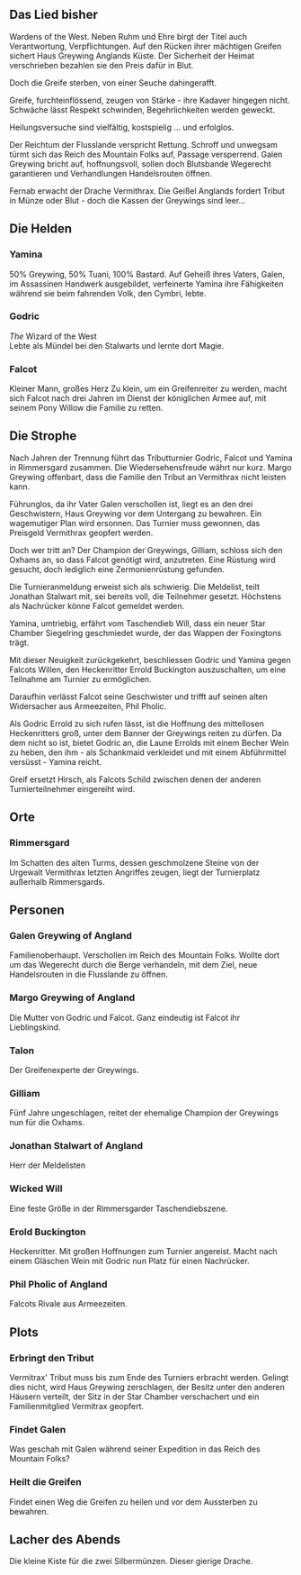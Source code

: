 ## Das Lied bisher
Wardens of the West. Neben Ruhm und Ehre birgt der Titel auch Verantwortung, Verpflichtungen. Auf den Rücken ihrer mächtigen Greifen sichert Haus Greywing Anglands Küste. Der Sicherheit der Heimat verschrieben bezahlen sie den Preis dafür in Blut.

Doch die Greife sterben, von einer Seuche dahingerafft.

Greife, furchteinflössend, zeugen von Stärke - ihre Kadaver hingegen nicht. Schwäche lässt Respekt schwinden, Begehrlichkeiten werden geweckt.

Heilungsversuche sind vielfältig, kostspielig ... und erfolglos.

Der Reichtum der Flusslande verspricht Rettung. Schroff und unwegsam türmt sich das Reich des Mountain Folks auf, Passage versperrend. Galen Greywing bricht auf, hoffnungsvoll, sollen doch Blutsbande Wegerecht garantieren und Verhandlungen Handelsrouten öffnen.

Fernab erwacht der Drache Vermithrax. Die Geißel Anglands fordert Tribut in Münze oder Blut - doch die Kassen der Greywings sind leer...

## Die Helden
### Yamina
50% Greywing, 50% Tuani, 100% Bastard.
Auf Geheiß ihres Vaters, Galen, im Assassinen Handwerk ausgebildet, verfeinerte Yamina ihre Fähigkeiten während sie beim fahrenden Volk, den Cymbri, lebte.

### Godric
_The_ Wizard of the West   
Lebte als Mündel bei den Stalwarts und lernte dort Magie.

### Falcot
Kleiner Mann, großes Herz
Zu klein, um ein Greifenreiter zu werden, macht sich Falcot nach drei Jahren im Dienst der königlichen Armee auf, mit seinem Pony Willow die Familie zu retten.

## Die Strophe
Nach Jahren der Trennung führt das Tributturnier Godric, Falcot und Yamina in Rimmersgard zusammen. Die Wiedersehensfreude währt nur kurz. Margo Greywing offenbart, dass die Familie den Tribut an Vermithrax nicht leisten kann.

Führunglos, da ihr Vater Galen verschollen ist, liegt es an den drei Geschwistern, Haus Greywing vor dem Untergang zu bewahren. Ein wagemutiger Plan wird ersonnen. Das Turnier muss gewonnen, das Preisgeld Vermithrax geopfert werden.

Doch wer tritt an? Der Champion der Greywings, Gilliam, schloss sich den Oxhams an, so dass Falcot genötigt wird, anzutreten. Eine Rüstung wird gesucht, doch lediglich eine Zermonienrüstung gefunden.

Die Turnieranmeldung erweist sich als schwierig. Die Meldelist, teilt Jonathan Stalwart mit, sei bereits voll, die Teilnehmer gesetzt. Höchstens als Nachrücker könne Falcot gemeldet werden.

Yamina, umtriebig, erfährt vom Taschendieb Will, dass ein neuer Star Chamber Siegelring geschmiedet wurde, der das Wappen der Foxingtons trägt.

Mit dieser Neuigkeit zurückgekehrt, beschliessen Godric und Yamina gegen Falcots Willen, den Heckenritter Errold Buckington auszuschalten, um eine Teilnahme am Turnier zu ermöglichen. 

Daraufhin verlässt Falcot seine Geschwister und trifft auf seinen alten Widersacher aus Armeezeiten, Phil Pholic.

Als Godric Errold zu sich rufen lässt, ist die Hoffnung des mittellosen Heckenritters groß, unter dem Banner der Greywings reiten zu dürfen. Da dem nicht so ist, bietet Godric an, die Laune Errolds mit einem Becher Wein zu heben, den ihm - als Schankmaid verkleidet und mit einem Abführmittel versüsst - Yamina reicht.

Greif ersetzt Hirsch, als Falcots Schild zwischen denen der anderen Turnierteilnehmer eingereiht wird.

## Orte
### Rimmersgard
Im Schatten des alten Turms, dessen geschmolzene Steine von der Urgewalt Vermithrax letzten Angriffes zeugen, liegt der Turnierplatz außerhalb Rimmersgards.

## Personen
### Galen Greywing of Angland
Familienoberhaupt. Verschollen im Reich des Mountain Folks. Wollte dort um das Wegerecht durch die Berge verhandeln, mit dem Ziel, neue Handelsrouten in die Flusslande zu öffnen.

### Margo Greywing of Angland
Die Mutter von Godric und Falcot. Ganz eindeutig ist Falcot ihr Lieblingskind.

### Talon
Der Greifenexperte der Greywings.

### Gilliam
Fünf Jahre ungeschlagen, reitet der ehemalige Champion der Greywings nun für die Oxhams.

### Jonathan Stalwart of Angland
Herr der Meldelisten

### Wicked Will
Eine feste Größe in der Rimmersgarder Taschendiebszene.

### Erold Buckington
Heckenritter. Mit großen Hoffnungen zum Turnier angereist. Macht nach einem Gläschen Wein mit Godric nun Platz für einen Nachrücker.

### Phil Pholic of Angland
Falcots Rivale aus Armeezeiten.

## Plots

### Erbringt den Tribut
Vermitrax' Tribut muss bis zum Ende des Turniers erbracht werden.
Gelingt dies nicht, wird Haus Greywing zerschlagen, der Besitz unter den anderen Häusern verteilt, der Sitz in der Star Chamber verschachert und ein Familienmitglied Vermitrax geopfert.

### Findet Galen
Was geschah mit Galen während seiner Expedition in das Reich des Mountain Folks?

### Heilt die Greifen
Findet einen Weg die Greifen zu heilen und vor dem Aussterben zu bewahren.

## Lacher des Abends
Die kleine Kiste für die zwei Silbermünzen. Dieser gierige Drache.
